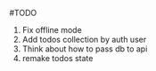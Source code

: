 #TODO

1. Fix offline mode
2. Add todos collection by auth user
3. Think about how to pass db to api
4. remake todos state
